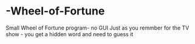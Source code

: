 # -Wheel-of-Fortune
Small Wheel of Fortune program- no GUI 
Just as you remmber for the TV show - you get a hidden word and need to guess it
